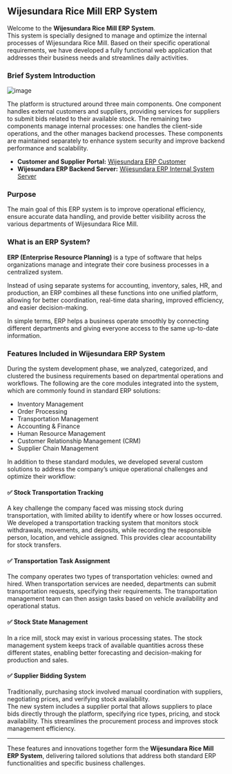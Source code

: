 ## Wijesundara Rice Mill ERP System

Welcome to the **Wijesundara Rice Mill ERP System**.  
This system is specially designed to manage and optimize the internal processes of Wijesundara Rice Mill. Based on their specific operational requirements, we have developed a fully functional web application that addresses their business needs and streamlines daily activities.

### Brief System Introduction

![image](https://github.com/user-attachments/assets/32659b2b-6016-4fd8-b338-10be5c69610e)

The platform is structured around three main components. One component handles external customers and suppliers, providing services for suppliers to submit bids related to their available stock. The remaining two components manage internal processes: one handles the client-side operations, and the other manages backend processes. These components are maintained separately to enhance system security and improve backend performance and scalability.

- **Customer and Supplier Portal:** [Wijesundara ERP Customer](https://github.com/buddhika-development/wijesundara-erp-customer)
- **Wijesundara ERP Backend Server:** [Wijesundara ERP Internal System Server](https://github.com/buddhika-development/wijesundara-erp-internal-system-server)

### Purpose

The main goal of this ERP system is to improve operational efficiency, ensure accurate data handling, and provide better visibility across the various departments of Wijesundara Rice Mill.

### What is an ERP System?

**ERP (Enterprise Resource Planning)** is a type of software that helps organizations manage and integrate their core business processes in a centralized system. 

Instead of using separate systems for accounting, inventory, sales, HR, and production, an ERP combines all these functions into one unified platform, allowing for better coordination, real-time data sharing, improved efficiency, and easier decision-making.

In simple terms, ERP helps a business operate smoothly by connecting different departments and giving everyone access to the same up-to-date information.

### Features Included in Wijesundara ERP System

During the system development phase, we analyzed, categorized, and clustered the business requirements based on departmental operations and workflows. The following are the core modules integrated into the system, which are commonly found in standard ERP solutions:

- Inventory Management
- Order Processing
- Transportation Management
- Accounting & Finance
- Human Resource Management
- Customer Relationship Management (CRM)
- Supplier Chain Management

In addition to these standard modules, we developed several custom solutions to address the company’s unique operational challenges and optimize their workflow:

#### ✅ Stock Transportation Tracking

A key challenge the company faced was missing stock during transportation, with limited ability to identify where or how losses occurred.  
We developed a transportation tracking system that monitors stock withdrawals, movements, and deposits, while recording the responsible person, location, and vehicle assigned. This provides clear accountability for stock transfers.

#### ✅ Transportation Task Assignment

The company operates two types of transportation vehicles: owned and hired. When transportation services are needed, departments can submit transportation requests, specifying their requirements. The transportation management team can then assign tasks based on vehicle availability and operational status.

#### ✅ Stock State Management

In a rice mill, stock may exist in various processing states. The stock management system keeps track of available quantities across these different states, enabling better forecasting and decision-making for production and sales.

#### ✅ Supplier Bidding System

Traditionally, purchasing stock involved manual coordination with suppliers, negotiating prices, and verifying stock availability.  
The new system includes a supplier portal that allows suppliers to place bids directly through the platform, specifying rice types, pricing, and stock availability. This streamlines the procurement process and improves stock management efficiency.

---

These features and innovations together form the **Wijesundara Rice Mill ERP System**, delivering tailored solutions that address both standard ERP functionalities and specific business challenges.

